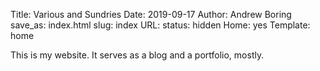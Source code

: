 Title: Various and Sundries
Date: 2019-09-17
Author: Andrew Boring
save_as: index.html
slug: index
URL:
status: hidden
Home: yes
Template: home

This is my website. It serves as a blog and a portfolio, mostly.
